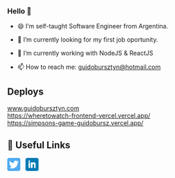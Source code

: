 
### Hello 👋

- 😄 I’m self-taught Software Engineer from Argentina.
- 🤔 I’m currently looking for my first job oportunity.
- 🔭 I’m currently working with NodeJS & ReactJS

- 📫 How to reach me: guidobursztyn@hotmail.com

## Deploys  
www.guidobursztyn.com  
https://wheretowatch-frontend-vercel.vercel.app/  
https://simpsons-game-guidobursz.vercel.app/

## 📇 Useful Links

<p align='left'>
<a href="https://twitter.com/guidobursz"><img height="30" src="https://github.com/guidobursz/guidobursz/raw/main/twitter.png?raw=true"></a>&nbsp;&nbsp;
<a href="https://www.linkedin.com/in/guido-bursztyn/"><img height="30" src="https://github.com/guidobursz/guidobursz/raw/main/linkedin.png?raw=true"></a>&nbsp;&nbsp;
</p>
